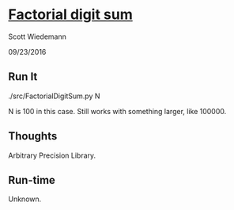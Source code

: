# [Factorial digit sum](http://projecteuler.net/problem=20)
Scott Wiedemann

09/23/2016

## Run It
./src/FactorialDigitSum.py N

N is 100 in this case.  Still works with something larger, like 100000.

## Thoughts
Arbitrary Precision Library.

## Run-time
Unknown.

